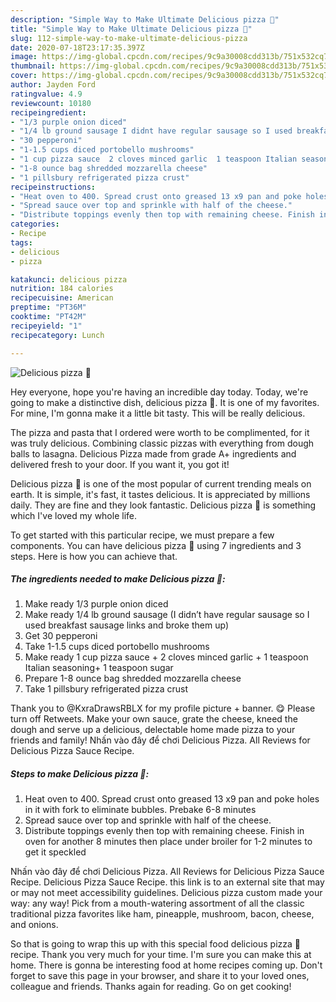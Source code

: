 ```yaml
---
description: "Simple Way to Make Ultimate Delicious pizza 🍕"
title: "Simple Way to Make Ultimate Delicious pizza 🍕"
slug: 112-simple-way-to-make-ultimate-delicious-pizza
date: 2020-07-18T23:17:35.397Z
image: https://img-global.cpcdn.com/recipes/9c9a30008cdd313b/751x532cq70/delicious-pizza-🍕-recipe-main-photo.jpg
thumbnail: https://img-global.cpcdn.com/recipes/9c9a30008cdd313b/751x532cq70/delicious-pizza-🍕-recipe-main-photo.jpg
cover: https://img-global.cpcdn.com/recipes/9c9a30008cdd313b/751x532cq70/delicious-pizza-🍕-recipe-main-photo.jpg
author: Jayden Ford
ratingvalue: 4.9
reviewcount: 10180
recipeingredient:
- "1/3 purple onion diced"
- "1/4 lb ground sausage I didnt have regular sausage so I used breakfast sausage links and broke them up"
- "30 pepperoni"
- "1-1.5 cups diced portobello mushrooms"
- "1 cup pizza sauce  2 cloves minced garlic  1 teaspoon Italian seasoning 1 teaspoon sugar"
- "1-8 ounce bag shredded mozzarella cheese"
- "1 pillsbury refrigerated pizza crust"
recipeinstructions:
- "Heat oven to 400. Spread crust onto greased 13 x9 pan and poke holes in it with fork to eliminate bubbles. Prebake 6-8 minutes"
- "Spread sauce over top and sprinkle with half of the cheese."
- "Distribute toppings evenly then top with remaining cheese. Finish in oven for another 8 minutes then place under broiler for 1-2 minutes to get it speckled"
categories:
- Recipe
tags:
- delicious
- pizza

katakunci: delicious pizza 
nutrition: 184 calories
recipecuisine: American
preptime: "PT36M"
cooktime: "PT42M"
recipeyield: "1"
recipecategory: Lunch

---
```



![Delicious pizza 🍕](https://img-global.cpcdn.com/recipes/9c9a30008cdd313b/751x532cq70/delicious-pizza-🍕-recipe-main-photo.jpg)

Hey everyone, hope you're having an incredible day today. Today, we're going to make a distinctive dish, delicious pizza 🍕. It is one of my favorites. For mine, I'm gonna make it a little bit tasty. This will be really delicious.

The pizza and pasta that I ordered were worth to be complimented, for it was truly delicious. Combining classic pizzas with everything from dough balls to lasagna. Delicious Pizza made from grade A+ ingredients and delivered fresh to your door. If you want it, you got it!

Delicious pizza 🍕 is one of the most popular of current trending meals on earth. It is simple, it's fast, it tastes delicious. It is appreciated by millions daily. They are fine and they look fantastic. Delicious pizza 🍕 is something which I've loved my whole life.


To get started with this particular recipe, we must prepare a few components. You can have delicious pizza 🍕 using 7 ingredients and 3 steps. Here is how you can achieve that.

<!--inarticleads1-->

##### The ingredients needed to make Delicious pizza 🍕:

1. Make ready 1/3 purple onion diced
1. Make ready 1/4 lb ground sausage (I didn’t have regular sausage so I used breakfast sausage links and broke them up)
1. Get 30 pepperoni
1. Take 1-1.5 cups diced portobello mushrooms
1. Make ready 1 cup pizza sauce + 2 cloves minced garlic + 1 teaspoon Italian seasoning+ 1 teaspoon sugar
1. Prepare 1-8 ounce bag shredded mozzarella cheese
1. Take 1 pillsbury refrigerated pizza crust


Thank you to @KxraDrawsRBLX for my profile picture + banner. 😋 Please turn off Retweets. Make your own sauce, grate the cheese, kneed the dough and serve up a delicious, delectable home made pizza to your friends and family! Nhấn vào đây để chơi Delicious Pizza. All Reviews for Delicious Pizza Sauce Recipe. 

<!--inarticleads2-->

##### Steps to make Delicious pizza 🍕:

1. Heat oven to 400. Spread crust onto greased 13 x9 pan and poke holes in it with fork to eliminate bubbles. Prebake 6-8 minutes
1. Spread sauce over top and sprinkle with half of the cheese.
1. Distribute toppings evenly then top with remaining cheese. Finish in oven for another 8 minutes then place under broiler for 1-2 minutes to get it speckled


Nhấn vào đây để chơi Delicious Pizza. All Reviews for Delicious Pizza Sauce Recipe. Delicious Pizza Sauce Recipe. this link is to an external site that may or may not meet accessibility guidelines. Delicious pizza custom made your way: any way! Pick from a mouth-watering assortment of all the classic traditional pizza favorites like ham, pineapple, mushroom, bacon, cheese, and onions. 

So that is going to wrap this up with this special food delicious pizza 🍕 recipe. Thank you very much for your time. I'm sure you can make this at home. There is gonna be interesting food at home recipes coming up. Don't forget to save this page in your browser, and share it to your loved ones, colleague and friends. Thanks again for reading. Go on get cooking!
